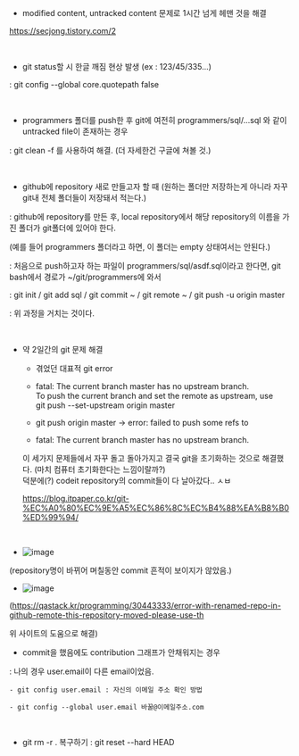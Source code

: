 - modified content, untracked content 문제로 1시간 넘게 헤맨 것을 해결

https://secjong.tistory.com/2

<br>

- git status할 시 한글 깨짐 현상 발생 (ex : 123/45/335...)

: git config --global core.quotepath false

<br>

- programmers 폴더를 push한 후 git에 여전히 programmers/sql/...sql 와 같이 untracked file이 존재하는 경우

: git clean -f 를 사용하여 해결. (더 자세한건 구글에 쳐볼 것.)

<br>

- github에 repository 새로 만들고자 할 때 (원하는 폴더만 저장하는게 아니라 자꾸 git내 전체 폴더들이 저장돼서 적는다.)

: github에 repository를 만든 후, local repository에서 해당 repository의 이름을 가진 폴더가 git폴더에 있어야 한다.

(예를 들어 programmers 폴더라고 하면, 이 폴더는 empty 상태여서는 안된다.)

: 처음으로 push하고자 하는 파일이 programmers/sql/asdf.sql이라고 한다면, git bash에서 경로가 ~/git/programmers에 와서

: git init / git add sql / git commit ~ / git remote ~ / git push -u origin master 

: 위 과정을 거치는 것이다.

<br>

- 약 2일간의 git 문제 해결

    - 겪었던 대표적 git error 

    - fatal: The current branch master has no upstream branch.  
    To push the current branch and set the remote as upstream, use  
    git push --set-upstream origin master

    - git push origin master -> error: failed to push some refs to

    - fatal: The current branch master has no upstream branch.

    이 세가지 문제들에서 자꾸 돌고 돌아가지고 결국 git을 초기화하는 것으로 해결했다. (마치 컴퓨터 초기화한다는 느낌이랄까?)  
    덕분에(?) codeit repository의 commit들이 다 날아갔다.. ㅅㅂ  

    https://blog.itpaper.co.kr/git-%EC%A0%80%EC%9E%A5%EC%86%8C%EC%B4%88%EA%B8%B0%ED%99%94/  

<br>

- ![image](https://user-images.githubusercontent.com/51858239/94357270-660a1100-00d2-11eb-8e56-aae4baae8290.png)

(repository명이 바뀌어 며칠동안 commit 흔적이 보이지가 않았음.)

- ![image](https://user-images.githubusercontent.com/51858239/94357291-a073ae00-00d2-11eb-8624-f5a9fabaac7d.png)

(https://qastack.kr/programming/30443333/error-with-renamed-repo-in-github-remote-this-repository-moved-please-use-th

위 사이트의 도움으로 해결)

- commit을 했음에도 contribution 그래프가 안채워지는 경우

: 나의 경우 user.email이 다른 email이었음.

    - git config user.email : 자신의 이메일 주소 확인 방법
    
    - git config --global user.email 바꿀@이메일주소.com

<br>

- git rm -r . 복구하기 : git reset --hard HEAD
